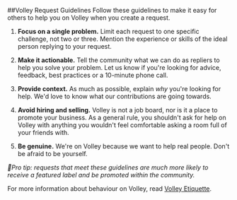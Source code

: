 ##Volley Request Guidelines
Follow these guidelines to make it easy for others to help you on Volley when you create a request. 

1. **Focus on a single problem.**
Limit each request to one specific challenge, not two or three. Mention the experience or skills of the ideal person replying to your request. 

2. **Make it actionable.**
Tell the community what we can do as repliers to help you solve your problem. Let us know if you're looking for advice, feedback, best practices or a 10-minute phone call. 

3. **Provide context.**
As much as possible, explain *why* you're looking for help. We'd love to know what our contributions are going towards. 

4. **Avoid hiring and selling.**
Volley is not a job board, nor is it a place to promote your business. As a general rule, you shouldn't ask for help on Volley with anything you wouldn't feel comfortable asking a room full of your friends with.

5. **Be genuine.** 
We're on Volley because we want to help real people. Don't be afraid to be yourself.  


*🌟Pro tip: requests that meet these guidelines are much more likely to receive a featured label and be promoted within the community.*

For more information about behaviour on Volley, read [Volley Etiquette](https://github.com/VolleyIndustries/readme/blob/master/etiquette.md).
